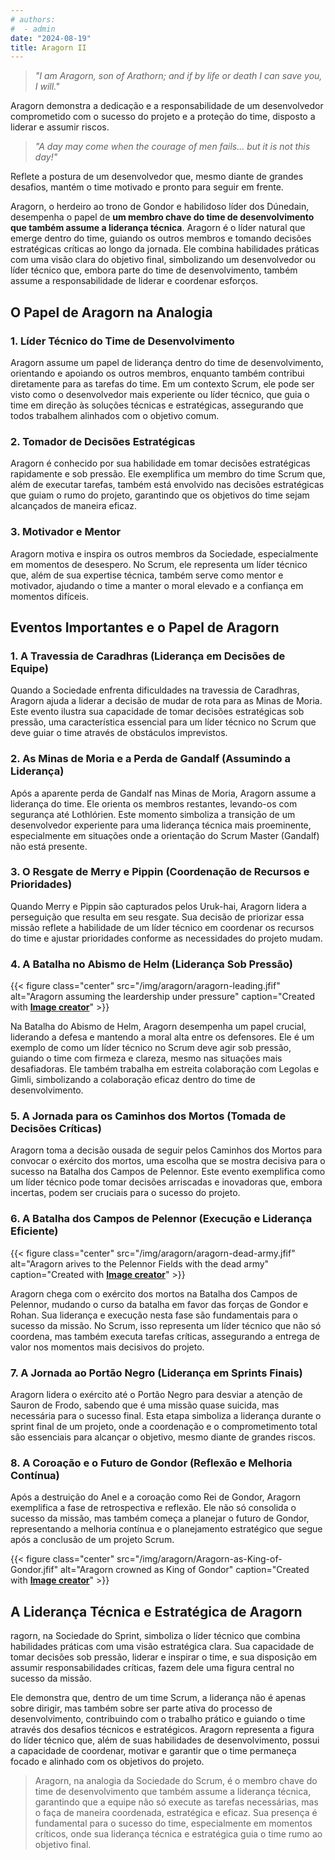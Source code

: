 ```yaml
---
# authors:
#  - admin
date: "2024-08-19"
title: Aragorn II
---
```


> *"I am Aragorn, son of Arathorn; and if by life or death I can save you, I will."*

Aragorn demonstra a dedicação e a responsabilidade de um desenvolvedor comprometido com o sucesso do projeto e a proteção do time, disposto a liderar e assumir riscos.

> *"A day may come when the courage of men fails… but it is not this day!"*

Reflete a postura de um desenvolvedor que, mesmo diante de grandes desafios, mantém o time motivado e pronto para seguir em frente.


<!--more-->

Aragorn, o herdeiro ao trono de Gondor e habilidoso líder dos Dúnedain, desempenha o papel de **um membro chave do time de desenvolvimento que também assume a liderança técnica**. Aragorn é o líder natural que emerge dentro do time, guiando os outros membros e tomando decisões estratégicas críticas ao longo da jornada. Ele combina habilidades práticas com uma visão clara do objetivo final, simbolizando um desenvolvedor ou líder técnico que, embora parte do time de desenvolvimento, também assume a responsabilidade de liderar e coordenar esforços.


## O Papel de Aragorn na Analogia

### 1. Líder Técnico do Time de Desenvolvimento

Aragorn assume um papel de liderança dentro do time de desenvolvimento, orientando e apoiando os outros membros, enquanto também contribui diretamente para as tarefas do time. Em um contexto Scrum, ele pode ser visto como o desenvolvedor mais experiente ou líder técnico, que guia o time em direção às soluções técnicas e estratégicas, assegurando que todos trabalhem alinhados com o objetivo comum.

### 2. Tomador de Decisões Estratégicas

Aragorn é conhecido por sua habilidade em tomar decisões estratégicas rapidamente e sob pressão. Ele exemplifica um membro do time Scrum que, além de executar tarefas, também está envolvido nas decisões estratégicas que guiam o rumo do projeto, garantindo que os objetivos do time sejam alcançados de maneira eficaz.

### 3. Motivador e Mentor

Aragorn motiva e inspira os outros membros da Sociedade, especialmente em momentos de desespero. No Scrum, ele representa um líder técnico que, além de sua expertise técnica, também serve como mentor e motivador, ajudando o time a manter o moral elevado e a confiança em momentos difíceis.

## Eventos Importantes e o Papel de Aragorn


### 1. A Travessia de Caradhras (Liderança em Decisões de Equipe)

Quando a Sociedade enfrenta dificuldades na travessia de Caradhras, Aragorn ajuda a liderar a decisão de mudar de rota para as Minas de Moria. Este evento ilustra sua capacidade de tomar decisões estratégicas sob pressão, uma característica essencial para um líder técnico no Scrum que deve guiar o time através de obstáculos imprevistos.

### 2. As Minas de Moria e a Perda de Gandalf (Assumindo a Liderança)

Após a aparente perda de Gandalf nas Minas de Moria, Aragorn assume a liderança do time. Ele orienta os membros restantes, levando-os com segurança até Lothlórien. Este momento simboliza a transição de um desenvolvedor experiente para uma liderança técnica mais proeminente, especialmente em situações onde a orientação do Scrum Master (Gandalf) não está presente.

### 3. O Resgate de Merry e Pippin (Coordenação de Recursos e Prioridades)

Quando Merry e Pippin são capturados pelos Uruk-hai, Aragorn lidera a perseguição que resulta em seu resgate. Sua decisão de priorizar essa missão reflete a habilidade de um líder técnico em coordenar os recursos do time e ajustar prioridades conforme as necessidades do projeto mudam.


### 4. A Batalha no Abismo de Helm (Liderança Sob Pressão)

{{< figure class="center" src="/img/aragorn/aragorn-leading.jfif" alt="Aragorn assuming the leardership under pressure" caption="Created with [**Image creator**](https://www.bing.com/images/create?)" >}}

Na Batalha do Abismo de Helm, Aragorn desempenha um papel crucial, liderando a defesa e mantendo a moral alta entre os defensores. Ele é um exemplo de como um líder técnico no Scrum deve agir sob pressão, guiando o time com firmeza e clareza, mesmo nas situações mais desafiadoras. Ele também trabalha em estreita colaboração com Legolas e Gimli, simbolizando a colaboração eficaz dentro do time de desenvolvimento.

### 5. A Jornada para os Caminhos dos Mortos (Tomada de Decisões Críticas)

Aragorn toma a decisão ousada de seguir pelos Caminhos dos Mortos para convocar o exército dos mortos, uma escolha que se mostra decisiva para o sucesso na Batalha dos Campos de Pelennor. Este evento exemplifica como um líder técnico pode tomar decisões arriscadas e inovadoras que, embora incertas, podem ser cruciais para o sucesso do projeto.

### 6. A Batalha dos Campos de Pelennor (Execução e Liderança Eficiente)


{{< figure class="center" src="/img/aragorn/aragorn-dead-army.jfif" alt="Aragorn arives to the Pelennor Fields with the dead army" caption="Created with [**Image creator**](https://www.bing.com/images/create?)" >}}

Aragorn chega com o exército dos mortos na Batalha dos Campos de Pelennor, mudando o curso da batalha em favor das forças de Gondor e Rohan. Sua liderança e execução nesta fase são fundamentais para o sucesso da missão. No Scrum, isso representa um líder técnico que não só coordena, mas também executa tarefas críticas, assegurando a entrega de valor nos momentos mais decisivos do projeto.

### 7. A Jornada ao Portão Negro (Liderança em Sprints Finais)

Aragorn lidera o exército até o Portão Negro para desviar a atenção de Sauron de Frodo, sabendo que é uma missão quase suicida, mas necessária para o sucesso final. Esta etapa simboliza a liderança durante o sprint final de um projeto, onde a coordenação e o comprometimento total são essenciais para alcançar o objetivo, mesmo diante de grandes riscos.

### 8.  A Coroação e o Futuro de Gondor (Reflexão e Melhoria Contínua)

Após a destruição do Anel e a coroação como Rei de Gondor, Aragorn exemplifica a fase de retrospectiva e reflexão. Ele não só consolida o sucesso da missão, mas também começa a planejar o futuro de Gondor, representando a melhoria contínua e o planejamento estratégico que segue após a conclusão de um projeto Scrum.

{{< figure class="center" src="/img/aragorn/Aragorn-as-King-of-Gondor.jfif" alt="Aragorn crowned as King of Gondor" caption="Created with [**Image creator**](https://www.bing.com/images/create?)" >}}



## A Liderança Técnica e Estratégica de Aragorn


ragorn, na Sociedade do Sprint, simboliza o líder técnico que combina habilidades práticas com uma visão estratégica clara. Sua capacidade de tomar decisões sob pressão, liderar e inspirar o time, e sua disposição em assumir responsabilidades críticas, fazem dele uma figura central no sucesso da missão.

Ele demonstra que, dentro de um time Scrum, a liderança não é apenas sobre dirigir, mas também sobre ser parte ativa do processo de desenvolvimento, contribuindo com o trabalho prático e guiando o time através dos desafios técnicos e estratégicos. Aragorn representa a figura do líder técnico que, além de suas habilidades de desenvolvimento, possui a capacidade de coordenar, motivar e garantir que o time permaneça focado e alinhado com os objetivos do projeto.

> Aragorn, na analogia da Sociedade do Scrum, é o membro chave do time de desenvolvimento que também assume a liderança técnica, garantindo que a equipe não só execute as tarefas necessárias, mas o faça de maneira coordenada, estratégica e eficaz. Sua presença é fundamental para o sucesso do time, especialmente em momentos críticos, onde sua liderança técnica e estratégica guia o time rumo ao objetivo final.

<br>